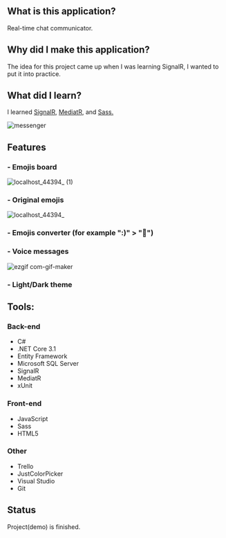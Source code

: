 ## What is this application?
Real-time chat communicator. 


## Why did I make this application?
The idea for this project came up when I was learning SignalR, I wanted to put it into practice. 

## What did I learn?
I learned <a href="https://dotnet.microsoft.com/apps/aspnet/signalr">SignalR</a>, <a href="https://medium.com/@ducmeit/net-core-using-cqrs-pattern-with-mediatr-part-1-55557e90931b">MediatR</a>, and <a href="https://sass-lang.com/">Sass.</a>

![messenger](https://user-images.githubusercontent.com/52860350/123298884-3f6def00-d519-11eb-9d9c-31052af42a6e.jpg)

## Features

### - Emojis board <br>
![localhost_44394_ (1)](https://user-images.githubusercontent.com/52860350/98682836-a8c33800-2364-11eb-8c92-fae8f0307f4a.png)


### - Original emojis <br>
![localhost_44394_](https://user-images.githubusercontent.com/52860350/98682277-086d1380-2364-11eb-8471-fe4c034ded13.png)

### - Emojis converter (for example ":)" > "🙂")

### - Voice messages <br>
![ezgif com-gif-maker](https://user-images.githubusercontent.com/52860350/98684180-289dd200-2366-11eb-8d87-6d236a1a4ce8.gif)

### - Light/Dark theme
 
## Tools: 
### Back-end
 * C#
 * .NET Core 3.1
 * Entity Framework
 * Microsoft SQL Server
 * SignalR
 * MediatR
 * xUnit

### Front-end
 * JavaScript
 * Sass
 * HTML5

### Other
 * Trello
 * JustColorPicker
 * Visual Studio
 * Git
 
## Status
Project(demo) is finished.
 
 


